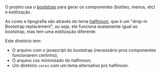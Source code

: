 O projeto usa o [bootstrap](https://getbootstrap.com/) para gerar os componentes (botões, menus, etc) e estilização.

As cores e tipografia são através do tema [halfmoon](https://www.gethalfmoon.com/), que é um "drop-in Bootstrap replacement", ou seja, ele funciona exatamente igual ao bootstrap, mas tem uma estilização diferente.

Este diretório tem:

- O arquivo com o javascript do bootstrap (necessário pros componentes funcionarem certinho);
- O arquivo css minimizado do halfmoon;
- Um diretório `cores` com um tema alternativo pro halfmoon.
